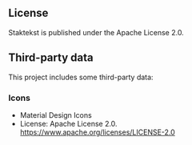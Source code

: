 
## License

Staktekst is published under the Apache License 2.0.


## Third-party data

This project includes some third-party data:

### 

### Icons
- Material Design Icons
- License: Apache License 2.0. https://www.apache.org/licenses/LICENSE-2.0
